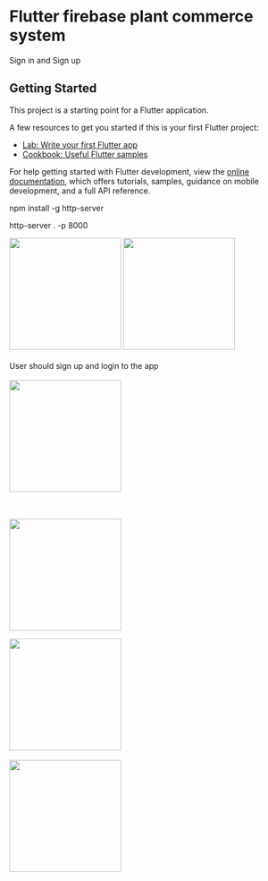 # Flutter firebase plant commerce system

Sign in and Sign up

## Getting Started

This project is a starting point for a Flutter application.

A few resources to get you started if this is your first Flutter project:

- [Lab: Write your first Flutter app](https://docs.flutter.dev/get-started/codelab)
- [Cookbook: Useful Flutter samples](https://docs.flutter.dev/cookbook)

For help getting started with Flutter development, view the
[online documentation](https://docs.flutter.dev/), which offers tutorials,
samples, guidance on mobile development, and a full API reference.


npm install -g http-server

http-server . -p 8000

<p float="left">
 <img src="https://user-images.githubusercontent.com/59581456/180210503-ed495864-9e68-4040-97ac-96c7ffcc2533.jpg" width="200" />
 
  
  <img src="https://user-images.githubusercontent.com/59581456/180210519-5e922f79-9561-4d08-ad5d-1aef692a173f.jpg" width="200" /> 
  <br><br> User should sign up and login to the app<br><br>
  <img src="https://user-images.githubusercontent.com/59581456/188727858-27ddb904-f5df-4e1a-b8cb-5f847c4970d4.png" width="200" />
  
  <!--<img src="https://user-images.githubusercontent.com/59581456/188727956-6afbea93-45b0-4f73-8625-37d00788586b.png" width="200" /> -->
  <br><br>
  <img src="https://user-images.githubusercontent.com/59581456/188727966-b998852d-215f-4298-8eb8-b85850936e45.png" width="200" />
  
   <img src="https://user-images.githubusercontent.com/59581456/188727986-4e17e780-962e-4e10-859b-143858340369.png" width="200" />
   <br><br>
   <img src="https://user-images.githubusercontent.com/59581456/188729403-0d8a0b50-1f70-4422-a20c-cb00c22a859c.png" width="200" />


</p>





